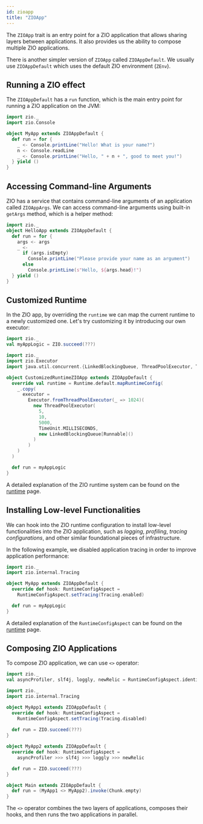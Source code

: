 ```yaml
---
id: zioapp 
title: "ZIOApp"
---
```


The `ZIOApp` trait is an entry point for a ZIO application that allows sharing layers between applications. It also
provides us the ability to compose multiple ZIO applications.

There is another simpler version of `ZIOApp` called `ZIOAppDefault`. We usually use `ZIOAppDefault` which uses the default ZIO environment (`ZEnv`).

## Running a ZIO effect

The `ZIOAppDefault` has a `run` function, which is the main entry point for running a ZIO application on the JVM:

```scala mdoc:compile-only
import zio._
import zio.Console

object MyApp extends ZIOAppDefault {
  def run = for {
    _ <- Console.printLine("Hello! What is your name?")
    n <- Console.readLine
    _ <- Console.printLine("Hello, " + n + ", good to meet you!")
  } yield ()
}
```

## Accessing Command-line Arguments

ZIO has a service that contains command-line arguments of an application called `ZIOAppArgs`. We can access command-line arguments using built-in `getArgs` method, which is a helper method:

```scala mdoc:compile-only
import zio._
object HelloApp extends ZIOAppDefault {
  def run = for {
    args <- args
    _ <-
      if (args.isEmpty)
        Console.printLine("Please provide your name as an argument")
      else
        Console.printLine(s"Hello, ${args.head}!")
  } yield ()
}
```

## Customized Runtime

In the ZIO app, by overriding the `runtime` we can map the current runtime to a newly customized one. Let's try customizing it by introducing our own executor:

```scala mdoc:invisible
import zio._
val myAppLogic = ZIO.succeed(???)
```

```scala mdoc:compile-only
import zio._
import zio.Executor
import java.util.concurrent.{LinkedBlockingQueue, ThreadPoolExecutor, TimeUnit}

object CustomizedRuntimeZIOApp extends ZIOAppDefault {
  override val runtime = Runtime.default.mapRuntimeConfig(
    _.copy(
      executor =
        Executor.fromThreadPoolExecutor(_ => 1024)(
          new ThreadPoolExecutor(
            5,
            10,
            5000,
            TimeUnit.MILLISECONDS,
            new LinkedBlockingQueue[Runnable]()
          )
        )
    )
  )

  def run = myAppLogic
}
```

A detailed explanation of the ZIO runtime system can be found on the [runtime](runtime.md) page.

## Installing Low-level Functionalities

We can hook into the ZIO runtime configuration to install low-level functionalities into the ZIO application, such as _logging_, _profiling_, _tracing configurations_, and other similar foundational pieces of infrastructure.

In the following example, we disabled application tracing in order to improve application performance:

```scala mdoc:compile-only
import zio._
import zio.internal.Tracing

object MyApp extends ZIOAppDefault {
  override def hook: RuntimeConfigAspect =
    RuntimeConfigAspect.setTracing(Tracing.enabled)

  def run = myAppLogic
}
```

A detailed explanation of the `RuntimeConfigAspect` can be found on the [runtime](runtime.md#runtimeconfig-aspect) page.

## Composing ZIO Applications

To compose ZIO application, we can use `<>` operator:

```scala mdoc:invisible
import zio._
val asyncProfiler, slf4j, loggly, newRelic = RuntimeConfigAspect.identity
```

```scala mdoc:compile-only
import zio._
import zio.internal.Tracing

object MyApp1 extends ZIOAppDefault {
  override def hook: RuntimeConfigAspect =
    RuntimeConfigAspect.setTracing(Tracing.disabled)
    
  def run = ZIO.succeed(???)
}

object MyApp2 extends ZIOAppDefault {
  override def hook: RuntimeConfigAspect =
    asyncProfiler >>> slf4j >>> loggly >>> newRelic

  def run = ZIO.succeed(???)
}

object Main extends ZIOAppDefault {
  def run = (MyApp1 <> MyApp2).invoke(Chunk.empty)
}
```

The `<>` operator combines the two layers of applications, composes their hooks, and then runs the two applications in parallel.
